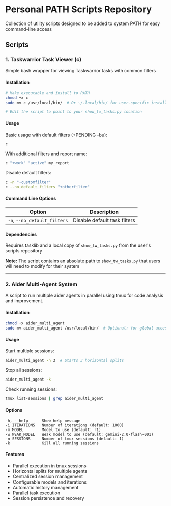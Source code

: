 # Personal PATH Scripts Repository

Collection of utility scripts designed to be added to system PATH for easy command-line access

## Scripts

### 1. Taskwarrior Task Viewer (c)

Simple bash wrapper for viewing Taskwarrior tasks with common filters

#### Installation
```bash
# Make executable and install to PATH
chmod +x c
sudo mv c /usr/local/bin/  # Or ~/.local/bin/ for user-specific install

# Edit the script to point to your show_tw_tasks.py location
```

#### Usage
Basic usage with default filters (+PENDING -bu):
```bash
c
```

With additional filters and report name:
```bash
c "+work" "active" my_report
```

Disable default filters:
```bash
c -n "+customfilter" 
c --no_default_filters "+otherfilter"
```

#### Command Line Options
| Option | Description |
|--------|-------------|
| `-n`, `--no_default_filters` | Disable default task filters |

#### Dependencies
Requires tasklib and a local copy of `show_tw_tasks.py` from the user's scripts repository

**Note:** The script contains an absolute path to `show_tw_tasks.py` that users will need to modify for their system

---

### 2. Aider Multi-Agent System

A script to run multiple aider agents in parallel using tmux for code analysis and improvement.

#### Installation
```bash
chmod +x aider_multi_agent
sudo mv aider_multi_agent /usr/local/bin/  # Optional: for global access
```

#### Usage
Start multiple sessions:
```bash
aider_multi_agent -n 3  # Starts 3 horizontal splits
```

Stop all sessions:
```bash
aider_multi_agent -k
```

Check running sessions:
```bash
tmux list-sessions | grep aider_multi_agent
```

#### Options
```
-h, --help      Show help message
-i ITERATIONS   Number of iterations (default: 1000)
-m MODEL        Model to use (default: r1)
-w WEAK_MODEL   Weak model to use (default: gemini-2.0-flash-001)
-n SESSIONS     Number of tmux sessions (default: 1)
-k              Kill all running sessions
```

#### Features
- Parallel execution in tmux sessions
- Horizontal splits for multiple agents 
- Centralized session management
- Configurable models and iterations
- Automatic history management
- Parallel task execution
- Session persistence and recovery

